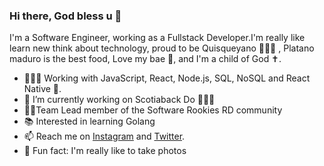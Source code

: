 ### Hi there, God bless u 👋




I'm a Software Engineer, working as a Fullstack Developer.I'm really like learn new think about technology, proud to be Quisqueyano 👨🏻‍🦱 , Platano maduro is the best food, Love my bae 🥰, and I'm a child of God ✝️.



- 👨🏻‍💻 Working with JavaScript, React, Node.js, SQL, NoSQL and React Native 📲.
- 🔭 I’m currently working on Scotiaback Do 👨🏻‍💻
- 👨‍🏫Team Lead member of the Software Rookies RD community 
- 📚 Interested in learning Golang
- 📫 Reach me on [Instagram](https://www.instagram.com/jimmond_dev) and [Twitter](https://twitter.com/JimmyOrtiz99). 
- 🧱 Fun fact: I'm really like to take photos
